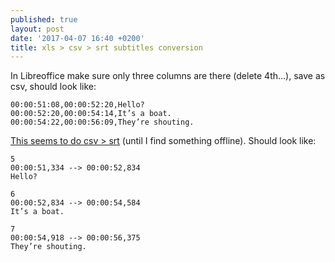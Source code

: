 ```yaml
---
published: true
layout: post
date: '2017-04-07 16:40 +0200'
title: xls > csv > srt subtitles conversion
---
```

In Libreoffice make sure only three columns are there (delete 4th...), save as csv, should look like:

    00:00:51:08,00:00:52:20,Hello?
    00:00:52:20,00:00:54:14,It’s a boat.
    00:00:54:22,00:00:56:09,They’re shouting.
    
[This seems to do csv > srt](https://gotranscript.com/subtitle-converter) (until I find something offline). Should look like:

    5
    00:00:51,334 --> 00:00:52,834
    Hello?
    
    6
    00:00:52,834 --> 00:00:54,584
    It’s a boat.
    
    7
    00:00:54,918 --> 00:00:56,375
    They’re shouting.


